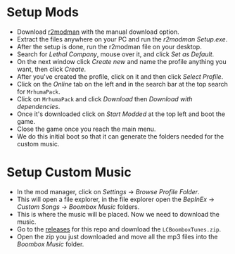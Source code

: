 # Setup Mods
- Download [r2modman](https://thunderstore.io/package/ebkr/r2modman/) with the manual download option. 
- Extract the files anywhere on your PC and run the *r2modman Setup.exe*.
- After the setup is done, run the r2modman file on your desktop.
- Search for *Lethal Company*, mouse over it, and click *Set as Default*.
- On the next window click *Create new* and name the profile anything you want, then click *Create*.
- After you've created the profile, click on it and then click *Select Profile*.
- Click on the *Online* tab on the left and in the search bar at the top search for `MrhumaPack`.
- Click on `MrhumaPack` and click *Download* then *Download with dependencies*.
- Once it's downloaded click on *Start Modded* at the top left and boot the game.
- Close the game once you reach the main menu.
- We do this initial boot so that it can generate the folders needed for the custom music.

# Setup Custom Music
- In the mod manager, click on *Settings* -> *Browse Profile Folder*.
- This will open a file explorer, in the file explorer open the *BepInEx* -> *Custom Songs* -> *Boombox Music* folders.
- This is where the music will be placed. Now we need to download the music.
- Go to the [releases](https://github.com/Mrhuma/LCBoomboxTunes/releases) for this repo and download the `LCBoomboxTunes.zip`.
- Open the zip you just downloaded and move all the mp3 files into the *Boombox Music* folder.
